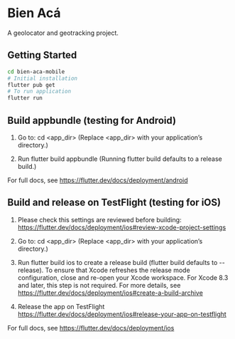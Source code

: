 # Bien Acá

A geolocator and geotracking project.

## Getting Started

```bash
cd bien-aca-mobile
# Initial installation
flutter pub get
# To run application
flutter run
```

## Build appbundle (testing for Android)
1. Go to: cd <app_dir>
  (Replace <app_dir> with your application’s directory.)

2. Run flutter build appbundle
  (Running flutter build defaults to a release build.)

For full docs, see https://flutter.dev/docs/deployment/android

## Build and release on TestFlight (testing for iOS)
1. Please check this settings are reviewed before building: https://flutter.dev/docs/deployment/ios#review-xcode-project-settings

2. Go to: cd <app_dir>
  (Replace <app_dir> with your application’s directory.)

3. Run flutter build ios to create a release build (flutter build defaults to --release).
   To ensure that Xcode refreshes the release mode configuration, close and re-open your Xcode workspace. For Xcode 8.3 and later, this step is not required.
   For more details, see https://flutter.dev/docs/deployment/ios#create-a-build-archive

4. Release the app on TestFlight https://flutter.dev/docs/deployment/ios#release-your-app-on-testflight

For full docs, see https://flutter.dev/docs/deployment/ios